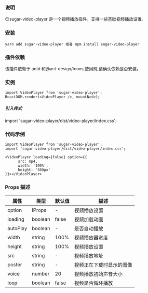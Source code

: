 ### 说明

😏sugar-video-player 是一个视频播放插件，支持一些基础视频播放设置。

### 安装

```
yarn add sugar-video-player 或者 npm install sugar-video-player
```

### 插件依赖

该插件依赖于 antd 和@ant-design/icons,使用前,请确认依赖是否安装。

### 实例

```
import VideoPlayer from 'sugar-video-player';
ReactDOM.render(<VideoPlayer />, mountNode);
```

##### 引入样式

import 'sugar-video-player/dist/video-player/index.css';

### 代码示例

```
import VideoPlayer from 'sugar-video-player';
import 'sugar-video-player/dist/video-player/index.css';

<VideoPlayer loading={false} option={{
      src: mp4,
      width: '100%',
      height: '300px'
}}></VideoPlayer>
```

### Props 描述

| 属性     | 类型    | 默认值 | 描述                     |
| -------- | ------- | ------ | ------------------------ |
| option   | IProps  | -      | 视频播放设置             |
| loading  | boolean | false  | 视频加载动画             |
| autoPlay | boolean | -      | 是否自动播放             |
| width    | string  | 100%   | 视频播放器宽度           |
| height   | string  | 100%   | 视频播放设置             |
| src      | string  | -      | 视频播放地址             |
| poster   | string  | -      | 视频正在下载时显示的图像 |
| voice    | number  | 20     | 视频播放初始声音大小     |
| loop     | boolean | false  | 视频是否循环播放         |
